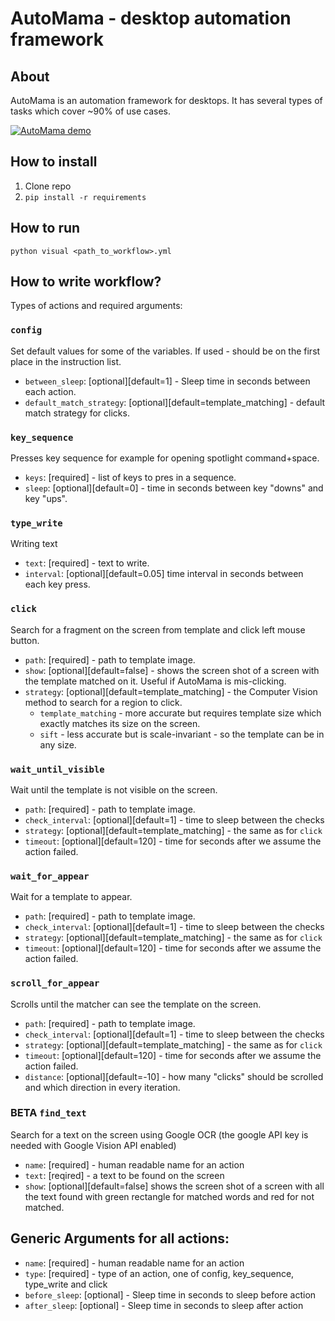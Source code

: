 # AutoMama - desktop automation framework

## About

AutoMama is an automation framework for desktops. It has several types of tasks which cover ~90% of use cases.

[![AutoMama demo](https://img.youtube.com/vi/X92b26uaH7E/0.jpg)](https://www.youtube.com/watch?v=X92b26uaH7E)
## How to install

1. Clone repo
2. `pip install -r requirements`

## How to run

`python visual <path_to_workflow>.yml`

## How to write workflow?


Types of actions and required arguments:
### `config`
Set default values for some of the variables. If used - should be on the first place in the instruction list.

- `between_sleep`: [optional][default=1] - Sleep time in seconds between each action.
- `default_match_strategy`: [optional][default=template_matching] - default match strategy for
                                                                    clicks.

### `key_sequence`
Presses key sequence for example for opening spotlight command+space.

- `keys`: [required] - list of keys to pres in a sequence.
- `sleep`: [optional][default=0] - time in seconds between key "downs" and key "ups".

### `type_write`
Writing text

- `text`: [required] - text to write.
- `interval`: [optional][default=0.05] time interval in seconds between each key press.

### `click`
Search for a fragment on the screen from template and click left mouse button.

- `path`: [required] - path to template image.
- `show`: [optional][default=false] - shows the screen shot of a screen with the template matched on it. Useful if AutoMama is mis-clicking.
- `strategy`: [optional][default=template_matching] - the Computer Vision method to search for a region to click.
    - `template_matching` - more accurate but requires template size which exactly matches its size on the screen.
    - `sift` - less accurate but is scale-invariant - so the template can be in any size.

### `wait_until_visible`
Wait until the template is not visible on the screen.

- `path`: [required] - path to template image.
- `check_interval`: [optional][default=1] - time to sleep between the checks
- `strategy`: [optional][default=template_matching] - the same as for `click`
- `timeout`: [optional][default=120] - time for seconds after we assume the action failed.

### `wait_for_appear`
Wait for a template to appear.
- `path`: [required] - path to template image.
- `check_interval`: [optional][default=1] - time to sleep between the checks
- `strategy`: [optional][default=template_matching] - the same as for `click`
- `timeout`: [optional][default=120] - time for seconds after we assume the action failed.

### `scroll_for_appear`
Scrolls until the matcher can see the template on the screen.

- `path`: [required] - path to template image.
- `check_interval`: [optional][default=1] - time to sleep between the checks
- `strategy`: [optional][default=template_matching] - the same as for `click`
- `timeout`: [optional][default=120] - time for seconds after we assume the action failed.
- `distance`: [optional][default=-10] - how many "clicks" should be scrolled and which direction in every iteration.

### BETA `find_text`
Search for a text on the screen using Google OCR (the google API key is needed with Google Vision API enabled)

- `name`: [required] - human readable name for an action
- `text`: [reqired] - a text to be found on the screen
- `show`: [optional][default=false] shows the screen shot of a screen with all the text found with green rectangle for matched words and red for not matched.

## Generic Arguments for all actions:
- `name`: [required] - human readable name for an action
- `type`: [required] - type of an action, one of config, key_sequence, type_write and click
- `before_sleep`: [optional] - Sleep time in seconds to sleep before action
- `after_sleep`: [optional] - Sleep time in seconds to sleep after action
